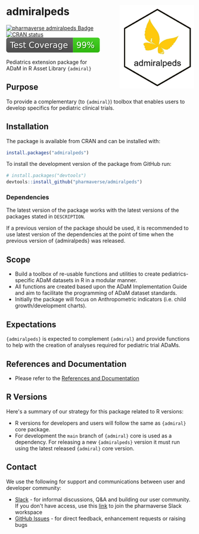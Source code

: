 # admiralpeds <img src="man/figures/logo.png" align="right" width="200" style="margin-left:50px;"/>

<!-- badges: start -->

[![pharmaverse admiralpeds Badge](http://pharmaverse.org/shields/admiralpeds.svg)](https://pharmaverse.org)
[![CRAN status](https://www.r-pkg.org/badges/version/admiralpeds)](https://CRAN.R-project.org/package=admiralpeds)
[![Test Coverage](https://raw.githubusercontent.com/pharmaverse/admiralpeds/badges/main/test-coverage.svg)](https://github.com/pharmaverse/admiral/actions/workflows/code-coverage.yml)

<!-- badges: end -->

Pediatrics extension package for ADaM in R Asset Library `{admiral}`

## Purpose

To provide a complementary (to `{admiral}`) toolbox that enables users
to develop specifics for pediatric clinical trials.

## Installation

The package is available from CRAN and can be installed with:

```r
install.packages("admiralpeds")
```

To install the development version of the package from GitHub run:

```r
# install.packages("devtools")
devtools::install_github("pharmaverse/admiralpeds")
```

### Dependencies

The latest version of the package works with the latest versions of the
packages stated in `DESCRIPTION`.

If a previous version of the package should be used, it is recommended
to use latest version of the dependencies at the point of time when the
previous version of {admiralpeds} was released.

## Scope

-   Build a toolbox of re-usable functions and utilities to create
    pediatrics-specific ADaM datasets in R in a modular manner.
-   All functions are created based upon the ADaM Implementation Guide
    and aim to facilitate the programming of ADaM dataset standards.
-   Initially the package will focus on Anthropometric indicators (i.e.
    child growth/development charts).

## Expectations

`{admiralpeds}` is expected to complement `{admiral}` and provide
functions to help with the creation of analyses required
for pediatric trial ADaMs.

## References and Documentation

-   Please refer to the [References and
    Documentation](https://pharmaverse.github.io/admiral/index.html#references-and-documentation)

## R Versions

Here's a summary of our strategy for this package related to R versions:

-   R versions for developers and users will follow the same as
    `{admiral}` core package.
-   For development the `main` branch of `{admiral}` core is used as a
    dependency. For releasing a new `{admiralpeds}` version it must run
    using the latest released `{admiral}` core version.

## Contact

We use the following for support and communications between user and
developer community:

-   [Slack](https://pharmaverse.slack.com/) - for
    informal discussions, Q&A and building our user community. If you
    don't have access, use this
    [link](https://join.slack.com/t/pharmaverse/shared_invite/zt-yv5atkr4-Np2ytJ6W_QKz_4Olo7Jo9A)
    to join the pharmaverse Slack workspace
-   [GitHub Issues](https://github.com/pharmaverse/admiralpeds/issues) -
    for direct feedback, enhancement requests or raising bugs

